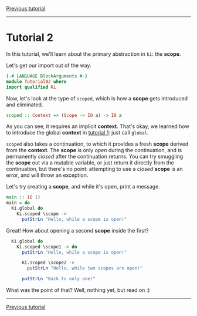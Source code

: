 [Previous tutorial](01.md)

---

# Tutorial 2

In this tutorial, we'll learn about the primary abstraction in `ki`: the **scope**.

Let's get our import out of the way.

```haskell
{-# LANGUAGE BlockArguments #-}
module Tutorial02 where
import qualified Ki
```

Now, let's look at the type of `scoped`, which is how a **scope** gets introduced and eliminated.

```haskell ignore
scoped :: Context => (Scope -> IO a) -> IO a
```

As you can see, it requires an implicit **context**. That's okay, we learned how to introduce the global
**context** in [tutorial 1](01.md): just call `global`.

`scoped` also takes a continuation, to which it provides a fresh **scope** derived from the **context**. The
**scope** is only _open_ during the continuation, and is permanently _closed_ after the continuation returns. You can
try smuggling the **scope** out via a mutable variable, or just return it directly from the continuation, but there's no
point: attempting to use a _closed_ **scope** is an error, and will throw an exception.

Let's try creating a **scope**, and while it's open, print a message.

```haskell
main :: IO ()
main = do
  Ki.global do
    Ki.scoped \scope ->
      putStrLn "Hello, while a scope is open!"
```

Great! How about opening a second **scope** inside the first?

```haskell
  Ki.global do
    Ki.scoped \scope1 -> do
      putStrLn "Hello, while a scope is open!"

      Ki.scoped \scope2 ->
        putStrLn "Hello, while two scopes are open!"

      putStrLn "Back to only one!"
```

What was the point of that? Well, nothing yet, but read on :)

---

[Previous tutorial](01.md)
